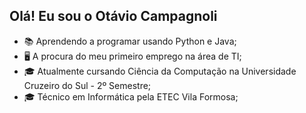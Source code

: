 ## Olá! Eu sou o Otávio Campagnoli

- 📚 Aprendendo a programar usando Python e Java;
- 🖥️ A procura do meu primeiro emprego na área de TI;
- 🎓 Atualmente cursando Ciência da Computação na Universidade Cruzeiro do Sul - 2º Semestre;
- 🎓 Técnico em Informática pela ETEC Vila Formosa;


 
